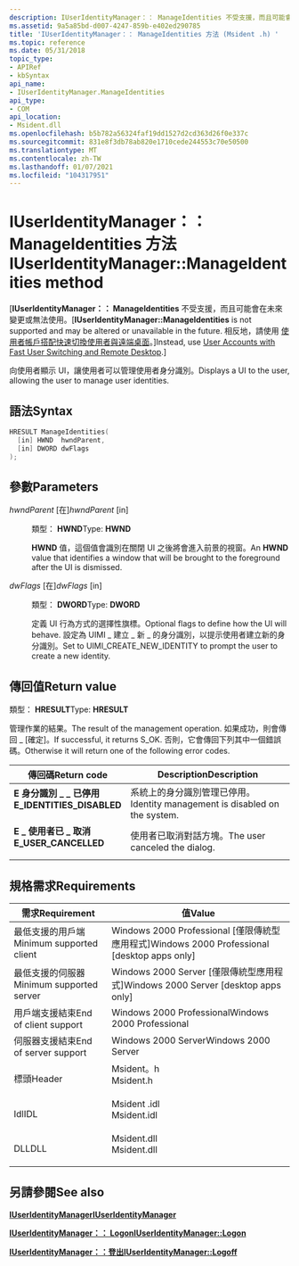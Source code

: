```yaml
---
description: IUserIdentityManager：： ManageIdentities 不受支援，而且可能會在未來變更或無法使用。 相反地，請使用使用者帳戶搭配快速切換使用者與遠端桌面。
ms.assetid: 9a5a85bd-d007-4247-859b-e402ed290785
title: 'IUserIdentityManager：： ManageIdentities 方法 (Msident .h) '
ms.topic: reference
ms.date: 05/31/2018
topic_type:
- APIRef
- kbSyntax
api_name:
- IUserIdentityManager.ManageIdentities
api_type:
- COM
api_location:
- Msident.dll
ms.openlocfilehash: b5b782a56324faf19dd1527d2cd363d26f0e337c
ms.sourcegitcommit: 831e8f3db78ab820e1710cede244553c70e50500
ms.translationtype: MT
ms.contentlocale: zh-TW
ms.lasthandoff: 01/07/2021
ms.locfileid: "104317951"
---
```

# <a name="iuseridentitymanagermanageidentities-method"></a><span data-ttu-id="b6e9b-104">IUserIdentityManager：： ManageIdentities 方法</span><span class="sxs-lookup"><span data-stu-id="b6e9b-104">IUserIdentityManager::ManageIdentities method</span></span>

<span data-ttu-id="b6e9b-105">\[**IUserIdentityManager：： ManageIdentities** 不受支援，而且可能會在未來變更或無法使用。</span><span class="sxs-lookup"><span data-stu-id="b6e9b-105">\[**IUserIdentityManager::ManageIdentities** is not supported and may be altered or unavailable in the future.</span></span> <span data-ttu-id="b6e9b-106">相反地，請使用 [使用者帳戶搭配快速切換使用者與遠端桌面](fastuserswitching.md)。\]</span><span class="sxs-lookup"><span data-stu-id="b6e9b-106">Instead, use [User Accounts with Fast User Switching and Remote Desktop](fastuserswitching.md).\]</span></span>

<span data-ttu-id="b6e9b-107">向使用者顯示 UI，讓使用者可以管理使用者身分識別。</span><span class="sxs-lookup"><span data-stu-id="b6e9b-107">Displays a UI to the user, allowing the user to manage user identities.</span></span>

## <a name="syntax"></a><span data-ttu-id="b6e9b-108">語法</span><span class="sxs-lookup"><span data-stu-id="b6e9b-108">Syntax</span></span>


```C++
HRESULT ManageIdentities(
  [in] HWND  hwndParent,
  [in] DWORD dwFlags
);
```



## <a name="parameters"></a><span data-ttu-id="b6e9b-109">參數</span><span class="sxs-lookup"><span data-stu-id="b6e9b-109">Parameters</span></span>

<dl> <dt>

<span data-ttu-id="b6e9b-110">*hwndParent* \[在\]</span><span class="sxs-lookup"><span data-stu-id="b6e9b-110">*hwndParent* \[in\]</span></span>
</dt> <dd>

<span data-ttu-id="b6e9b-111">類型： **HWND**</span><span class="sxs-lookup"><span data-stu-id="b6e9b-111">Type: **HWND**</span></span>

<span data-ttu-id="b6e9b-112">**HWND** 值，這個值會識別在關閉 UI 之後將會進入前景的視窗。</span><span class="sxs-lookup"><span data-stu-id="b6e9b-112">An **HWND** value that identifies a window that will be brought to the foreground after the UI is dismissed.</span></span>

</dd> <dt>

<span data-ttu-id="b6e9b-113">*dwFlags* \[在\]</span><span class="sxs-lookup"><span data-stu-id="b6e9b-113">*dwFlags* \[in\]</span></span>
</dt> <dd>

<span data-ttu-id="b6e9b-114">類型： **DWORD**</span><span class="sxs-lookup"><span data-stu-id="b6e9b-114">Type: **DWORD**</span></span>

<span data-ttu-id="b6e9b-115">定義 UI 行為方式的選擇性旗標。</span><span class="sxs-lookup"><span data-stu-id="b6e9b-115">Optional flags to define how the UI will behave.</span></span> <span data-ttu-id="b6e9b-116">設定為 UIMI \_ 建立 \_ 新 \_ 的身分識別，以提示使用者建立新的身分識別。</span><span class="sxs-lookup"><span data-stu-id="b6e9b-116">Set to UIMI\_CREATE\_NEW\_IDENTITY to prompt the user to create a new identity.</span></span>

</dd> </dl>

## <a name="return-value"></a><span data-ttu-id="b6e9b-117">傳回值</span><span class="sxs-lookup"><span data-stu-id="b6e9b-117">Return value</span></span>

<span data-ttu-id="b6e9b-118">類型： **HRESULT**</span><span class="sxs-lookup"><span data-stu-id="b6e9b-118">Type: **HRESULT**</span></span>

<span data-ttu-id="b6e9b-119">管理作業的結果。</span><span class="sxs-lookup"><span data-stu-id="b6e9b-119">The result of the management operation.</span></span> <span data-ttu-id="b6e9b-120">如果成功，則會傳回 \_ [確定]。</span><span class="sxs-lookup"><span data-stu-id="b6e9b-120">If successful, it returns S\_OK.</span></span> <span data-ttu-id="b6e9b-121">否則，它會傳回下列其中一個錯誤碼。</span><span class="sxs-lookup"><span data-stu-id="b6e9b-121">Otherwise it will return one of the following error codes.</span></span>



| <span data-ttu-id="b6e9b-122">傳回碼</span><span class="sxs-lookup"><span data-stu-id="b6e9b-122">Return code</span></span>                                                                                            | <span data-ttu-id="b6e9b-123">Description</span><span class="sxs-lookup"><span data-stu-id="b6e9b-123">Description</span></span>                                               |
|--------------------------------------------------------------------------------------------------------|-----------------------------------------------------------|
| <dl> <span data-ttu-id="b6e9b-124"><dt>**E 身分識別 \_ \_ 已停用**</dt></span><span class="sxs-lookup"><span data-stu-id="b6e9b-124"><dt>**E\_IDENTITIES\_DISABLED**</dt></span></span> </dl> | <span data-ttu-id="b6e9b-125">系統上的身分識別管理已停用。</span><span class="sxs-lookup"><span data-stu-id="b6e9b-125">Identity management is disabled on the system.</span></span><br/> |
| <dl> <span data-ttu-id="b6e9b-126"><dt>**E \_ 使用者已 \_ 取消**</dt></span><span class="sxs-lookup"><span data-stu-id="b6e9b-126"><dt>**E\_USER\_CANCELLED**</dt></span></span> </dl>      | <span data-ttu-id="b6e9b-127">使用者已取消對話方塊。</span><span class="sxs-lookup"><span data-stu-id="b6e9b-127">The user canceled the dialog.</span></span><br/>                  |



 

## <a name="requirements"></a><span data-ttu-id="b6e9b-128">規格需求</span><span class="sxs-lookup"><span data-stu-id="b6e9b-128">Requirements</span></span>



| <span data-ttu-id="b6e9b-129">需求</span><span class="sxs-lookup"><span data-stu-id="b6e9b-129">Requirement</span></span> | <span data-ttu-id="b6e9b-130">值</span><span class="sxs-lookup"><span data-stu-id="b6e9b-130">Value</span></span> |
|-------------------------------------|----------------------------------------------------------------------------------------|
| <span data-ttu-id="b6e9b-131">最低支援的用戶端</span><span class="sxs-lookup"><span data-stu-id="b6e9b-131">Minimum supported client</span></span><br/> | <span data-ttu-id="b6e9b-132">Windows 2000 Professional \[僅限傳統型應用程式\]</span><span class="sxs-lookup"><span data-stu-id="b6e9b-132">Windows 2000 Professional \[desktop apps only\]</span></span><br/>                             |
| <span data-ttu-id="b6e9b-133">最低支援的伺服器</span><span class="sxs-lookup"><span data-stu-id="b6e9b-133">Minimum supported server</span></span><br/> | <span data-ttu-id="b6e9b-134">Windows 2000 Server \[僅限傳統型應用程式\]</span><span class="sxs-lookup"><span data-stu-id="b6e9b-134">Windows 2000 Server \[desktop apps only\]</span></span><br/>                                   |
| <span data-ttu-id="b6e9b-135">用戶端支援結束</span><span class="sxs-lookup"><span data-stu-id="b6e9b-135">End of client support</span></span><br/>    | <span data-ttu-id="b6e9b-136">Windows 2000 Professional</span><span class="sxs-lookup"><span data-stu-id="b6e9b-136">Windows 2000 Professional</span></span><br/>                                                   |
| <span data-ttu-id="b6e9b-137">伺服器支援結束</span><span class="sxs-lookup"><span data-stu-id="b6e9b-137">End of server support</span></span><br/>    | <span data-ttu-id="b6e9b-138">Windows 2000 Server</span><span class="sxs-lookup"><span data-stu-id="b6e9b-138">Windows 2000 Server</span></span><br/>                                                         |
| <span data-ttu-id="b6e9b-139">標頭</span><span class="sxs-lookup"><span data-stu-id="b6e9b-139">Header</span></span><br/>                   | <dl> <span data-ttu-id="b6e9b-140"><dt>Msident。h</dt></span><span class="sxs-lookup"><span data-stu-id="b6e9b-140"><dt>Msident.h</dt></span></span> </dl>   |
| <span data-ttu-id="b6e9b-141">Idl</span><span class="sxs-lookup"><span data-stu-id="b6e9b-141">IDL</span></span><br/>                      | <dl> <span data-ttu-id="b6e9b-142"><dt>Msident .idl</dt></span><span class="sxs-lookup"><span data-stu-id="b6e9b-142"><dt>Msident.idl</dt></span></span> </dl> |
| <span data-ttu-id="b6e9b-143">DLL</span><span class="sxs-lookup"><span data-stu-id="b6e9b-143">DLL</span></span><br/>                      | <dl> <span data-ttu-id="b6e9b-144"><dt>Msident.dll</dt></span><span class="sxs-lookup"><span data-stu-id="b6e9b-144"><dt>Msident.dll</dt></span></span> </dl> |



## <a name="see-also"></a><span data-ttu-id="b6e9b-145">另請參閱</span><span class="sxs-lookup"><span data-stu-id="b6e9b-145">See also</span></span>

<dl> <dt>

[<span data-ttu-id="b6e9b-146">**IUserIdentityManager**</span><span class="sxs-lookup"><span data-stu-id="b6e9b-146">**IUserIdentityManager**</span></span>](iuseridentitymanager.md)
</dt> <dt>

[<span data-ttu-id="b6e9b-147">**IUserIdentityManager：： Logon**</span><span class="sxs-lookup"><span data-stu-id="b6e9b-147">**IUserIdentityManager::Logon**</span></span>](iuseridentitymanager-logon.md)
</dt> <dt>

[<span data-ttu-id="b6e9b-148">**IUserIdentityManager：：登出**</span><span class="sxs-lookup"><span data-stu-id="b6e9b-148">**IUserIdentityManager::Logoff**</span></span>](iuseridentitymanager-logoff.md)
</dt> </dl>

 

 




